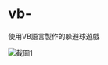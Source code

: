 # vb-
使用VB語言製作的躲避球遊戲


![截圖1](https://user-images.githubusercontent.com/109274108/180639498-0548b17f-0c10-43fd-a9ad-f894d9ded682.png)
